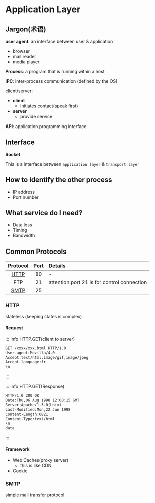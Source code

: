 # Application Layer



## Jargon(术语)

**user agent**: an interface between user & application
- browser
- mail reader
- media player

**Process**: a program that is running within a host

**IPC**: inter-process communication (defined by the OS)

client/server: 
- **client**
  - initiates contact(speak first)
- **server**
  - provide service

**API**: application programming interface

## Interface

**Socket**

This is a interface between `application layer` & `transport layer`

## How to identify the other process
- IP address
- Port number

## What service do I need?
- Data loss
- Timing
- Bandwidth

## Common Protocols
|Protocol|Port|Details|
|:---:|:---:|:---|  
|[HTTP](#http)|80|-|
|FTP|21|attention:port 21 is for control connection|
|[SMTP](#smtp)|25||

### HTTP
stateless (keeping states is complex)

#### Request
::: info HTTP.GET(client to server)
``` html 
GET /xxxx/xxx.html HTTP/1.0
User-agent:Mozilla/4.0
Accept:text/html,image/gif,image/jpeg
Accept-language:fr
\n
```
:::

::: info HTTP.GET(Response)
``` html 
HTTP/1.0 200 OK
Date:Thu,06 Aug 1998 12:00:15 GMT
Server:Apache/1.3.0(Unix)
Last-Modified:Mon,22 Jun 1998
Content-Length:6821
Content-Type:text/html
\n
data
```
:::

#### Framework
- Web Caches(proxy server)
  - this is like CDN
- Cookie


### SMTP

simple mail transfer protocol